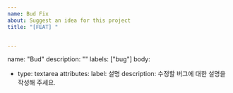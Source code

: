```yaml
---
name: Bud Fix
about: Suggest an idea for this project
title: "[FEAT] "


---
```


name: "Bud"
description: ""
labels: ["bug"]
body:
  - type: textarea
    attributes:
      label: 설명
      description: 수정할 버그에 대한 설명을 작성해 주세요.
